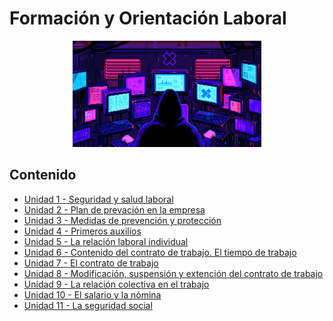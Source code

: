 # Formación y Orientación Laboral

<div align=center>
<img src="../extras/hacker.gif" alt="me" width="60%">
</div>

## Contenido
- [Unidad 1 - Seguridad y salud laboral](./unidad%2001)
- [Unidad 2 - Plan de prevación en la empresa]()
- [Unidad 3 - Medidas de prevención y protección](./unidad%2003)
- [Unidad 4 - Primeros auxilios]()
- [Unidad 5 - La relación laboral individual](./unidad%2005)
- [Unidad 6 - Contenido del contrato de trabajo. El tiempo de trabajo](./unidad%2006)
- [Unidad 7 - El contrato de trabajo](./unidad%2007)
- [Unidad 8 - Modificación, suspensión y extención del contrato de trabajo](./unidad%2008)
- [Unidad 9 - La relación colectiva en el trabajo](./unidad%2009)
- [Unidad 10 - El salario y la nómina](./unidad%2010)
- [Unidad 11 - La seguridad social](./unidad%2011)